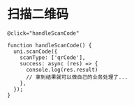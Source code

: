 # 扫描二维码

`@click="handleScanCode"`

```
function handleScanCode() {
  uni.scanCode({
    scanType: ['qrCode'],
    success: async (res) => {
      console.log(res.result)
      // 拿到结果就可以做自己的业务处理了...
    },
  });
}
```